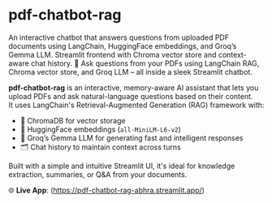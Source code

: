 # pdf-chatbot-rag
An interactive chatbot that answers questions from uploaded PDF documents using LangChain, HuggingFace embeddings, and Groq’s Gemma LLM. Streamlit frontend with Chroma vector store and context-aware chat history.
💬 Ask questions from your PDFs using LangChain RAG, Chroma vector store, and Groq LLM – all inside a sleek Streamlit chatbot.

**pdf-chatbot-rag** is an interactive, memory-aware AI assistant that lets you upload PDFs and ask natural-language questions based on their content.  
It uses LangChain's Retrieval-Augmented Generation (RAG) framework with:

- 💾 ChromaDB for vector storage  
- 🧠 HuggingFace embeddings (`all-MiniLM-L6-v2`)  
- 🤖 Groq’s Gemma LLM for generating fast and intelligent responses  
- 🗂️ Chat history to maintain context across turns

Built with a simple and intuitive Streamlit UI, it's ideal for knowledge extraction, summaries, or Q&A from your documents.

🌐 **Live App**: (https://pdf-chatbot-rag-abhra.streamlit.app/)
